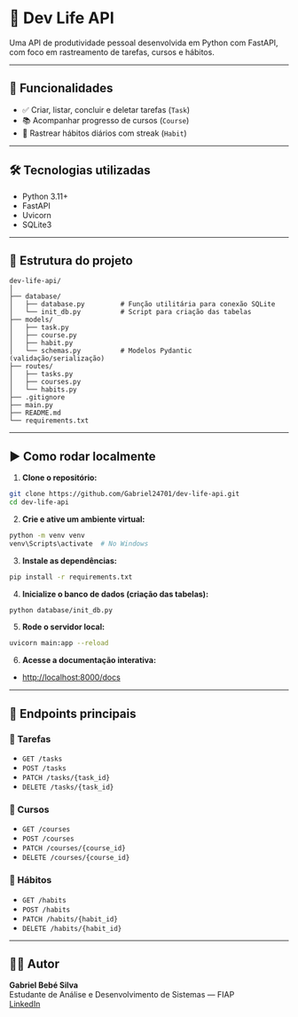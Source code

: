 # 🚀 Dev Life API

Uma API de produtividade pessoal desenvolvida em Python com FastAPI, com foco em rastreamento de tarefas, cursos e hábitos.

---

## 📌 Funcionalidades

- ✅ Criar, listar, concluir e deletar tarefas (`Task`)
- 📚 Acompanhar progresso de cursos (`Course`)
- 🔁 Rastrear hábitos diários com streak (`Habit`)

---

## 🛠 Tecnologias utilizadas

- Python 3.11+
- FastAPI
- Uvicorn
- SQLite3

---

## 📂 Estrutura do projeto

```
dev-life-api/
│
├── database/
│   ├── database.py         # Função utilitária para conexão SQLite
│   └── init_db.py          # Script para criação das tabelas
├── models/
│   ├── task.py
│   ├── course.py
│   ├── habit.py
│   └── schemas.py          # Modelos Pydantic (validação/serialização)
├── routes/
│   ├── tasks.py
│   ├── courses.py
│   └── habits.py
├── .gitignore
├── main.py
├── README.md
└── requirements.txt
```

---

## ▶️ Como rodar localmente

1. **Clone o repositório:**

```bash
git clone https://github.com/Gabriel24701/dev-life-api.git
cd dev-life-api
```

2. **Crie e ative um ambiente virtual:**

```bash
python -m venv venv
venv\Scripts\activate  # No Windows
```

3. **Instale as dependências:**

```bash
pip install -r requirements.txt
```

4. **Inicialize o banco de dados (criação das tabelas):**

```bash
python database/init_db.py
```

5. **Rode o servidor local:**

```bash
uvicorn main:app --reload
```

6. **Acesse a documentação interativa:**

- [http://localhost:8000/docs](http://localhost:8000/docs)

---

## 🧪 Endpoints principais

### 📝 Tarefas
- `GET /tasks`
- `POST /tasks`
- `PATCH /tasks/{task_id}`
- `DELETE /tasks/{task_id}`

### 📘 Cursos
- `GET /courses`
- `POST /courses`
- `PATCH /courses/{course_id}`
- `DELETE /courses/{course_id}`

### 🔁 Hábitos
- `GET /habits`
- `POST /habits`
- `PATCH /habits/{habit_id}`
- `DELETE /habits/{habit_id}`

---

## 👨‍💻 Autor

**Gabriel Bebé Silva**  
Estudante de Análise e Desenvolvimento de Sistemas — FIAP  
[LinkedIn](https://www.linkedin.com/in/gabriel-bebé-298815238)
